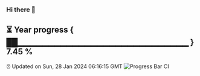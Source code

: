 ### Hi there 👋
⏳ Year progress { ██▁▁▁▁▁▁▁▁▁▁▁▁▁▁▁▁▁▁▁▁▁▁▁▁▁▁▁▁ } 7.45 %
---
⏰ Updated on Sun, 28 Jan 2024 06:16:15 GMT
![Progress Bar CI](https://github.com/liununu/liununu/workflows/Progress%20Bar%20CI/badge.svg)
